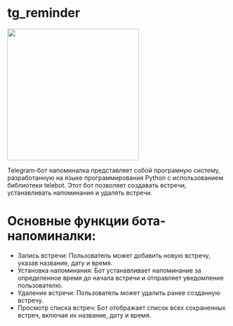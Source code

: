 # tg_reminder

<div id="header" align="">
  <img src="https://media.giphy.com/media/OgVq93mv2opOdWbXod/giphy.gif" width="300"/>
  
</div>

Telegram-бот напоминалка представляет собой програмную систему, разработанную на языке программирования Python с использованием библиотеки telebot. Этот бот позволяет создавать встречи, устанавливать напоминания и удалять встречи.

# Основные функции бота-напоминалки:

* Запись встречи: Пользователь может добавить новую встречу, указав название, дату и время.
* Установка напоминания: Бот устанавливает напоминание за определенное время до начала встречи и отправляет уведомление пользователю.
* Удаление встречи: Пользователь может удалить ранее созданную встречу.
* Просмотр списка встреч: Бот отображает список всех сохраненных встреч, включая их название, дату и время.
